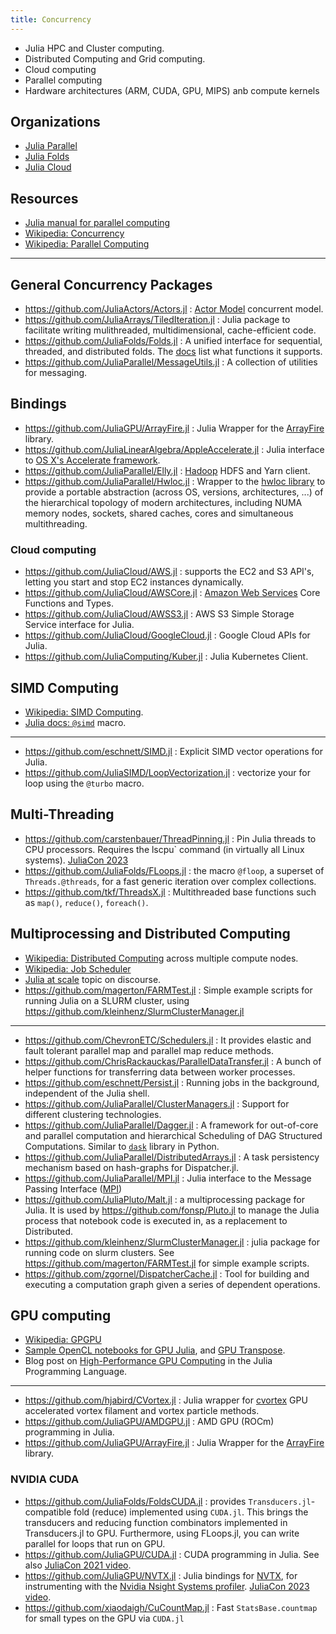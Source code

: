 ```yaml
---
title: Concurrency
---
```


- Julia HPC and Cluster computing.
- Distributed Computing and Grid computing.
- Cloud computing
- Parallel computing
- Hardware architectures (ARM, CUDA, GPU, MIPS) anb compute kernels

## Organizations

- [Julia Parallel](https://github.com/JuliaParallel)
- [Julia Folds](https://github.com/JuliaFolds)
- [Julia Cloud](https://github.com/JuliaCloud)

## Resources

- [Julia manual for parallel computing](https://docs.julialang.org/en/v1/manual/parallel-computing/)
- [Wikipedia: Concurrency](https://en.wikipedia.org/wiki/Concurrency_%28computer_science%29)
- [Wikipedia: Parallel Computing](https://en.wikipedia.org/wiki/Category:Parallel_computing)

---

## General Concurrency Packages

- https://github.com/JuliaActors/Actors.jl : [Actor Model](https://en.wikipedia.org/wiki/Actor_model) concurrent model.
- https://github.com/JuliaArrays/TiledIteration.jl : Julia package to facilitate writing mulithreaded, multidimensional, cache-efficient code.
- https://github.com/JuliaFolds/Folds.jl : A unified interface for sequential, threaded, and distributed folds. The [docs](https://juliafolds.github.io/Folds.jl/stable/) list what functions it supports.
- https://github.com/JuliaParallel/MessageUtils.jl : A collection of utilities for messaging.

## Bindings

- https://github.com/JuliaGPU/ArrayFire.jl : Julia Wrapper for the [ArrayFire](https://arrayfire.com/) library.
- https://github.com/JuliaLinearAlgebra/AppleAccelerate.jl : Julia interface to [OS X's Accelerate framework](https://developer.apple.com/library/mac/documentation/Accelerate/Reference/AccelerateFWRef/).
- https://github.com/JuliaParallel/Elly.jl : [Hadoop](https://hadoop.apache.org/) HDFS and Yarn client.
- https://github.com/JuliaParallel/Hwloc.jl : Wrapper to the [hwloc library](https://www.open-mpi.org/projects/hwloc/) to provide a portable abstraction (across OS, versions, architectures, ...) of the hierarchical topology of modern architectures, including NUMA memory nodes, sockets, shared caches, cores and simultaneous multithreading.

### Cloud computing

- https://github.com/JuliaCloud/AWS.jl : supports the EC2 and S3 API's, letting you start and stop EC2 instances dynamically.
- https://github.com/JuliaCloud/AWSCore.jl : [Amazon Web Services](https://aws.amazon.com/) Core Functions and Types.
- https://github.com/JuliaCloud/AWSS3.jl : AWS S3 Simple Storage Service interface for Julia.
- https://github.com/JuliaCloud/GoogleCloud.jl : Google Cloud APIs for Julia.
- https://github.com/JuliaComputing/Kuber.jl : Julia Kubernetes Client.

## SIMD Computing

- [Wikipedia: SIMD Computing](https://en.wikipedia.org/wiki/Category:SIMD_computing).
- [Julia docs: `@simd`](https://docs.julialang.org/en/v1/base/base/#Base.SimdLoop.@simd) macro.

---

- https://github.com/eschnett/SIMD.jl : Explicit SIMD vector operations for Julia.
- https://github.com/JuliaSIMD/LoopVectorization.jl : vectorize your for loop using the `@turbo` macro.

## Multi-Threading

- https://github.com/carstenbauer/ThreadPinning.jl : Pin Julia threads to CPU processors. Requires the lscpu` command (in virtually all Linux systems). [JuliaCon 2023](https://www.youtube.com/watch?v=6Whc9XtlCC0)
- https://github.com/JuliaFolds/FLoops.jl : the macro `@floop`, a superset of `Threads.@threads`, for a fast generic iteration over complex collections.
- https://github.com/tkf/ThreadsX.jl : Multithreaded base functions such as `map()`, `reduce()`, `foreach()`.

## Multiprocessing and Distributed Computing

- [Wikipedia: Distributed Computing](https://en.wikipedia.org/wiki/Category:Distributed_computing) across multiple compute nodes.
- [Wikipedia: Job Scheduler](https://en.wikipedia.org/wiki/Job_scheduler)
- [Julia at scale](https://discourse.julialang.org/c/domain/parallel/34) topic on discourse.
- https://github.com/magerton/FARMTest.jl : Simple example scripts for running Julia on a SLURM cluster, using https://github.com/kleinhenz/SlurmClusterManager.jl

---

- https://github.com/ChevronETC/Schedulers.jl : It provides elastic and fault tolerant parallel map and parallel map reduce methods.
- https://github.com/ChrisRackauckas/ParallelDataTransfer.jl : A bunch of helper functions for transferring data between worker processes.
- https://github.com/eschnett/Persist.jl : Running jobs in the background, independent of the Julia shell.
- https://github.com/JuliaParallel/ClusterManagers.jl : Support for different clustering technologies.
- https://github.com/JuliaParallel/Dagger.jl : A framework for out-of-core and parallel computation and hierarchical Scheduling of DAG Structured Computations. Similar to [`dask`](https://www.dask.org/) library in Python.
- https://github.com/JuliaParallel/DistributedArrays.jl : A task persistency mechanism based on hash-graphs for Dispatcher.jl.
- https://github.com/JuliaParallel/MPI.jl :  Julia interface to the Message Passing Interface ([MPI](https://www.mpi-forum.org/))
- https://github.com/JuliaPluto/Malt.jl : a multiprocessing package for Julia. It is used by https://github.com/fonsp/Pluto.jl to manage the Julia process that notebook code is executed in, as a replacement to Distributed.
- https://github.com/kleinhenz/SlurmClusterManager.jl : julia package for running code on slurm clusters. See https://github.com/magerton/FARMTest.jl for simple example scripts.
- https://github.com/zgornel/DispatcherCache.jl : Tool for building and executing a computation graph given a series of dependent operations.

## GPU computing

- [Wikipedia: GPGPU](https://en.wikipedia.org/wiki/General-purpose_computing_on_graphics_processing_units)
- [Sample OpenCL notebooks for GPU Julia](https://nbviewer.org/7436359), and [GPU Transpose](https://nbviewer.org/gist/jakebolewski/7436439).
- Blog post on [High-Performance GPU Computing](https://developer.nvidia.com/blog/gpu-computing-julia-programming-language/#more-8555) in the Julia Programming Language.

---

- https://github.com/hjabird/CVortex.jl : Julia wrapper for [cvortex](https://github.com/hjabird/cvortex) GPU accelerated vortex filament and vortex particle methods.
- https://github.com/JuliaGPU/AMDGPU.jl : AMD GPU (ROCm) programming in Julia.
- https://github.com/JuliaGPU/ArrayFire.jl : Julia Wrapper for the [ArrayFire](https://arrayfire.com/) library.

### NVIDIA CUDA

- https://github.com/JuliaFolds/FoldsCUDA.jl : provides `Transducers.jl`-compatible fold (reduce) implemented using `CUDA.jl`. This brings the transducers and reducing function combinators implemented in Transducers.jl to GPU. Furthermore, using FLoops.jl, you can write parallel for loops that run on GPU.
- https://github.com/JuliaGPU/CUDA.jl : CUDA programming in Julia. See also [JuliaCon 2021 video](https://youtu.be/fw0R5G8pB0U).
- https://github.com/JuliaGPU/NVTX.jl : Julia bindings for [NVTX](https://nvidia.github.io/NVTX/doxygen/index.html), for instrumenting with the [Nvidia Nsight Systems profiler](https://developer.nvidia.com/nsight-systems). [JuliaCon 2023 video](https://www.youtube.com/watch?v=B7ZlScN_rk8).
- https://github.com/xiaodaigh/CuCountMap.jl : Fast `StatsBase.countmap` for small types on the GPU via `CUDA.jl`
